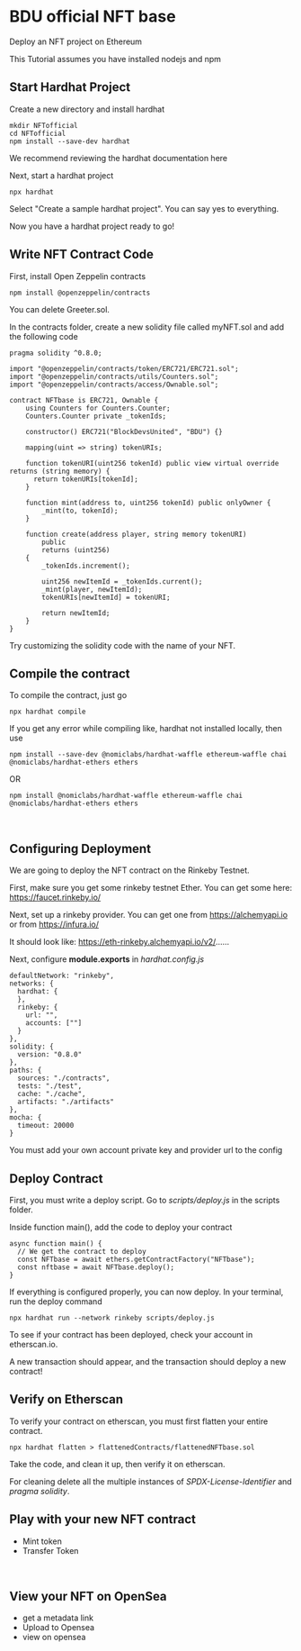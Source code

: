 # BDU official NFT base
Deploy an NFT project on Ethereum

This Tutorial assumes you have installed nodejs and npm
<br>

## Start Hardhat Project

Create a new directory and install hardhat
```
mkdir NFTofficial
cd NFTofficial
npm install --save-dev hardhat
```

We recommend reviewing the hardhat documentation here

Next, start a hardhat project

```
npx hardhat
```

Select "Create a sample hardhat project". You can say yes to everything.

Now you have a hardhat project ready to go!
<br>

## Write NFT Contract Code

First, install Open Zeppelin contracts

```
npm install @openzeppelin/contracts
```

You can delete Greeter.sol.

In the contracts folder, create a new solidity file called myNFT.sol and add the following code

```
pragma solidity ^0.8.0;

import "@openzeppelin/contracts/token/ERC721/ERC721.sol";
import "@openzeppelin/contracts/utils/Counters.sol";
import "@openzeppelin/contracts/access/Ownable.sol";

contract NFTbase is ERC721, Ownable {
    using Counters for Counters.Counter;
    Counters.Counter private _tokenIds;

    constructor() ERC721("BlockDevsUnited", "BDU") {}

    mapping(uint => string) tokenURIs;

    function tokenURI(uint256 tokenId) public view virtual override returns (string memory) {
      return tokenURIs[tokenId];
    }

    function mint(address to, uint256 tokenId) public onlyOwner {
        _mint(to, tokenId);
    }

    function create(address player, string memory tokenURI)
        public
        returns (uint256)
    {
        _tokenIds.increment();

        uint256 newItemId = _tokenIds.current();
        _mint(player, newItemId);
        tokenURIs[newItemId] = tokenURI;

        return newItemId;
    }
}

```
Try customizing the solidity code with the name of your NFT.
<br>

## Compile the contract

To compile the contract, just go

```
npx hardhat compile
```

If you get any error while compiling like, hardhat not installed locally, then use
```
npm install --save-dev @nomiclabs/hardhat-waffle ethereum-waffle chai @nomiclabs/hardhat-ethers ethers
```
OR
```
npm install @nomiclabs/hardhat-waffle ethereum-waffle chai @nomiclabs/hardhat-ethers ethers
```
<br>

## Configuring Deployment

We are going to deploy the NFT contract on the Rinkeby Testnet.

First, make sure you get some rinkeby testnet Ether.  You can get some here: https://faucet.rinkeby.io/

Next, set up a rinkeby provider. You can get one from https://alchemyapi.io or from https://infura.io/

It should look like: https://eth-rinkeby.alchemyapi.io/v2/......

Next, configure **module.exports** in *hardhat.config.js*

```
defaultNetwork: "rinkeby",
networks: {
  hardhat: {
  },
  rinkeby: {
    url: "",
    accounts: [""]
  }
},
solidity: {
  version: "0.8.0"
},
paths: {
  sources: "./contracts",
  tests: "./test",
  cache: "./cache",
  artifacts: "./artifacts"
},
mocha: {
  timeout: 20000
}
```

You must add your own account private key and provider url to the config
<br>

## Deploy Contract

First, you must write a deploy script. Go to *scripts/deploy.js* in the scripts folder.

Inside function main(), add the code to deploy your contract

```
async function main() {
  // We get the contract to deploy
  const NFTbase = await ethers.getContractFactory("NFTbase");
  const nftbase = await NFTbase.deploy();
}
```

If everything is configured properly, you can now deploy. In your terminal, run the deploy command

```
npx hardhat run --network rinkeby scripts/deploy.js
```

To see if your contract has been deployed, check your account in etherscan.io.

A new transaction should appear, and the transaction should deploy a new contract!
<br>

## Verify on Etherscan

To verify your contract on etherscan, you must first flatten your entire contract.

```
npx hardhat flatten > flattenedContracts/flattenedNFTbase.sol
```

Take the code, and clean it up, then verify it on etherscan.
<br>

For cleaning delete all the multiple instances of *SPDX-License-Identifier* and *pragma solidity*.
<br>

## Play with your new NFT contract

   - Mint token
   - Transfer Token

<br>

## View your NFT on OpenSea

- get a metadata link
- Upload to Opensea
- view on opensea
